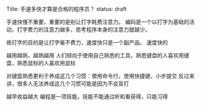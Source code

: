 Title: 手速多快才算是合格的程序员？
status: draft

手速快慢不重要，重要的是别让打字耗费注意力。
    编码是一个以打字为基础的活动，打字费力的注意力越多，思考程序本身的注意力就越少。

练打字的目的是让打字毫不费力，速度快只是一个副产品。
    速度快的

越用越熟，越熟越用
    人们倾向于使用自己熟悉的工具，熟悉键盘的人喜欢用键盘，熟悉鼠标的人喜欢用鼠标

对键盘熟悉更利于养成这几个习惯：使用命令行，使用快捷键，小步提交
    反过来讲，很多人无法养成这几个习惯可能是因为不会盲打

越早收益越大
    编程是一项技能，技能不能通过听和看获得，只能习得